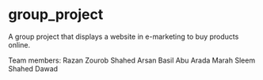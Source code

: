 # group_project

A group project that displays a website in e-marketing to buy products online.

Team members:
Razan Zourob
Shahed Arsan
Basil Abu Arada
Marah Sleem
Shahed Dawad
